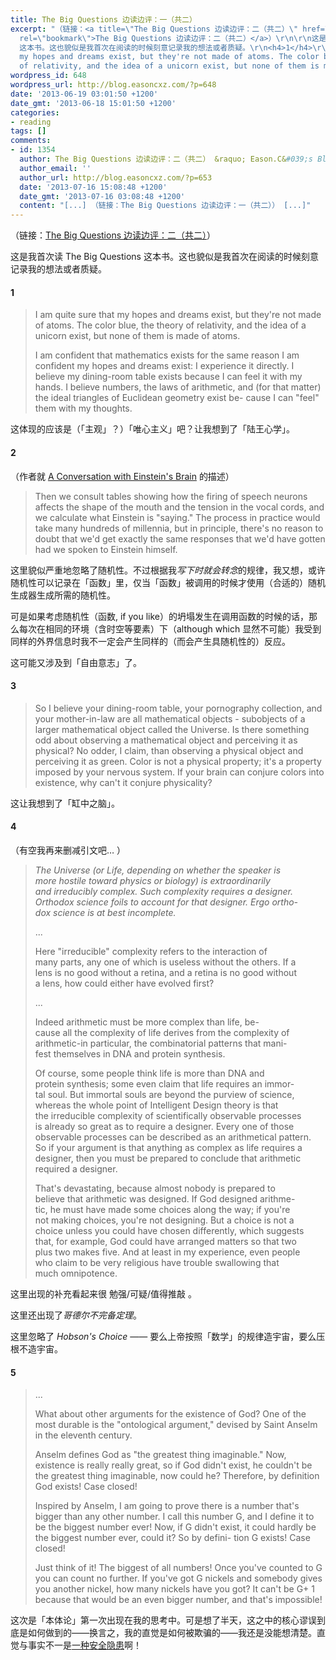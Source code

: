 ```yaml
---
title: The Big Questions 边读边评：一（共二）
excerpt: "（链接：<a title=\"The Big Questions 边读边评：二（共二）\" href=\"http://blog.easoncxz.com/?p=653\"
  rel=\"bookmark\">The Big Questions 边读边评：二（共二）</a>）\r\n\r\n这是我首次读 The Big Questions
  这本书。这也貌似是我首次在阅读的时候刻意记录我的想法或者质疑。\r\n<h4>1</h4>\r\n<blockquote>I am quite sure that
  my hopes and dreams exist, but they're not made of atoms. The color blue, the theory
  of relativity, and the idea of a unicorn exist, but none of them is made of atoms."
wordpress_id: 648
wordpress_url: http://blog.easoncxz.com/?p=648
date: '2013-06-19 03:01:50 +1200'
date_gmt: '2013-06-18 15:01:50 +1200'
categories:
- reading
tags: []
comments:
- id: 1354
  author: The Big Questions 边读边评：二（共二） &raquo; Eason.C&#039;s Blog
  author_email: ''
  author_url: http://blog.easoncxz.com/?p=653
  date: '2013-07-16 15:08:48 +1200'
  date_gmt: '2013-07-16 03:08:48 +1200'
  content: "[...] （链接：The Big Questions 边读边评：一（共二）） [...]"
---
```

<p>（链接：<a title="The Big Questions 边读边评：二（共二）" href="http://blog.easoncxz.com/?p=653" rel="bookmark">The Big Questions 边读边评：二（共二）</a>）</p>
<p>这是我首次读 The Big Questions 这本书。这也貌似是我首次在阅读的时候刻意记录我的想法或者质疑。</p>
<h4>1</h4>
<blockquote><p>I am quite sure that my hopes and dreams exist, but they're not made of atoms. The color blue, the theory of relativity, and the idea of a unicorn exist, but none of them is made of atoms.<a id="more"></a><a id="more-648"></a></p>
<p>I am confident that mathematics exists for the same reason I am confident my hopes and dreams exist: I experience it directly. I believe my dining-room table exists because I can feel it with my hands. I believe numbers, the laws of arithmetic, and (for that matter) the ideal triangles of Euclidean geometry exist be- cause I can "feel" them with my thoughts.</p></blockquote>
<p>这体现的应该是（「主观」？）「唯心主义」吧？让我想到了「陆王心学」。</p>
<h4>2</h4>
<p>（作者就 <a title="blogspot" href="http://themindi.blogspot.co.nz/2007/02/chapter-26-conversation-with-einsteins.html" target="_blank">A Conversation with Einstein's Brain</a> 的描述）</p>
<blockquote><p>Then we consult tables showing how the firing of speech neurons affects the shape of the mouth and the tension in the vocal cords, and we calculate what Einstein is "saying." The process in practice would take many hundreds of millennia, but in principle, there's no reason to doubt that we'd get exactly the same responses that we'd have gotten had we spoken to Einstein himself.</p></blockquote>
<p>这里貌似严重地忽略了随机性。不过根据我<em>写下时就会转念</em>的规律，我又想，或许随机性可以记录在「函数」里，仅当「函数」被调用的时候才使用（合适的）随机生成器生成所需的随机性。</p>
<p>可是如果考虑随机性（函数, if you like）的坍塌发生在调用函数的时候的话，那么每次在相同的环境（含时空等要素）下（although which 显然不可能）我受到同样的外界信息时我不一定会产生同样的（而会产生具随机性的）反应。</p>
<p>这可能又涉及到「自由意志」了。</p>
<h4>3</h4>
<blockquote><p>So I believe your dining-room table, your pornography collection, and your mother-in-law are all mathematical objects - subobjects of a larger mathematical object called the Universe. Is there something odd about observing a mathematical object and perceiving it as physical? No odder, I claim, than observing a physical object and perceiving it as green. Color is not a physical property; it's a property imposed by your nervous system. If your brain can conjure colors into existence, why can't it conjure physicality?</p></blockquote>
<p>这让我想到了「缸中之脑」。</p>
<h4>4</h4>
<p>（有空我再来删减引文吧… ）</p>
<blockquote><p><em>The Universe (or Life, depending on whether the speaker is</em><br />
<em>more hostile toward physics or biology) is extraordinarily</em><br />
<em>and irreducibly complex. Such complexity requires a designer.</em><br />
<em>Orthodox science foils to account for that designer. Ergo ortho-</em><br />
<em>dox science is at best incomplete.</em></p>
<p>...</p>
<p>Here "irreducible" complexity refers to the interaction of<br />
many parts, any one of which is useless without the others. If a<br />
lens is no good without a retina, and a retina is no good without<br />
a lens, how could either have evolved first?</p>
<p>...</p>
<p>Indeed arithmetic must be more complex than life, be-<br />
cause all the complexity of life derives from the complexity of<br />
arithmetic-in particular, the combinatorial patterns that mani-<br />
fest themselves in DNA and protein synthesis.</p>
<p>Of course, some people think life is more than DNA and<br />
protein synthesis; some even claim that life requires an immor-<br />
tal soul. But immortal souls are beyond the purview of science,<br />
whereas the whole point of Intelligent Design theory is that<br />
the irreducible complexity of scientifically observable processes<br />
is already so great as to require a designer. Every one of those<br />
observable processes can be described as an arithmetical pattern.<br />
So if your argument is that anything as complex as life requires a<br />
designer, then you must be prepared to conclude that arithmetic<br />
required a designer.</p>
<p>That's devastating, because almost nobody is prepared to<br />
believe that arithmetic was designed. If God designed arithme-<br />
tic, he must have made some choices along the way; if you're<br />
not making choices, you're not designing. But a choice is not a<br />
choice unless you could have chosen differently, which suggests<br />
that, for example, God could have arranged matters so that two<br />
plus two makes five. And at least in my experience, even people<br />
who claim to be very religious have trouble swallowing that<br />
much omnipotence.</p></blockquote>
<p>这里出现的补充看起来很 勉强/可疑/值得推敲 。</p>
<p>这里还出现了<em>哥德尔不完备定理</em>。</p>
<p>这里忽略了 <em>Hobson's Choice</em> —— 要么上帝按照「数学」的规律造宇宙，要么压根不造宇宙。</p>
<h4>5</h4>
<blockquote><p>...</p>
<p>What about other arguments for the existence of God? One of the most durable is the "ontological argument," devised by Saint Anselm in the eleventh century.</p>
<p>Anselm defines God as "the greatest thing imaginable." Now, existence is really really great, so if God didn't exist, he couldn't be the greatest thing imaginable, now could he? Therefore, by definition God exists! Case closed!</p>
<p>Inspired by Anselm, I am going to prove there is a number that's bigger than any other number. I call this number G, and I define it to be the biggest number ever! Now, if G didn't exist, it could hardly be the biggest number ever, could it? So by defini- tion G exists! Case closed!</p>
<p>Just think of it! The biggest of all numbers! Once you've counted to G you can count no further. If you've got G nickels and somebody gives you another nickel, how many nickels have you got? It can't be G+ 1 because that would be an even bigger number, and that's impossible!</p></blockquote>
<p>这次是「本体论」第一次出现在我的思考中。可是想了半天，这之中的核心谬误到底是如何做到的——换言之，我的直觉是如何被欺骗的——我还是没能想清楚。直觉与事实不一是<a title="matrix67" href="http://www.matrix67.com/blog/archives/5285" target="_blank">一种安全隐患</a>啊！</p>
